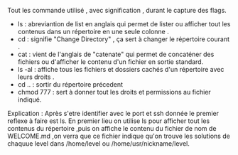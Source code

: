 Tout les commande utilisé , avec signification , durant le capture des flags.

- ls : abreviantion de list en anglais qui permet de lister ou afficher tout les contenus dans un répertoire en une seule colonne .
- cd : signifie "Change Directory" , ça sert à changer le répertoire courant .
- cat : vient de l'anglais de "catenate" qui permet de concaténer des fichiers ou d'afficher le contenu d'un fichier en sortie standard.
- ls -al : affiche tous les fichiers et dossiers cachés d'un répertoire avec leurs droits .
- cd .. : sortir du répertoire précedent
- chmod 777 : sert à donner tout les droits et permissions au fichier indiqué. 

Explication :
Après s'etre identifier avec le port et ssh donnée le premier reflexe à faire est ls.
En premier lieu on utilise ls pour afficher tout les contenus du répertoire ,puis on affiche le contenu du fichier de nom de WELCOME.md ,on verra que ce fichier indique qu'on trouve les solutions de chaquue level dans /home/level ou /home/usr/nickname/level.
